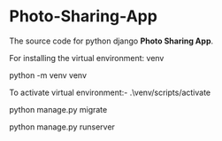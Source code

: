 # Photo-Sharing-App
The source code for python django **Photo Sharing App**.


For installing the virtual environment:
venv

python -m venv venv

To activate virtual environment:- .\venv/scripts/activate

python manage.py migrate

python manage.py runserver 


